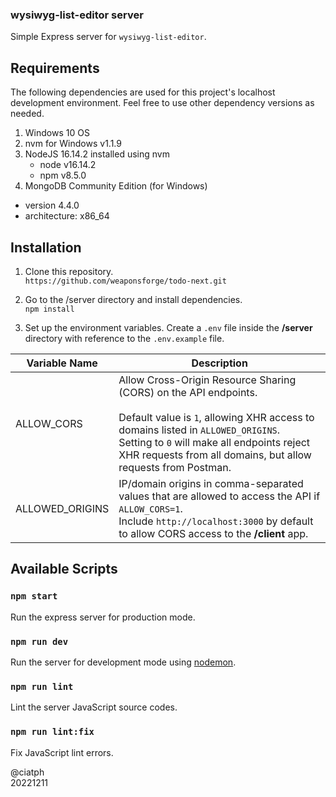 ### wysiwyg-list-editor server

Simple Express server for `wysiwyg-list-editor`.

## Requirements

The following dependencies are used for this project's localhost development environment. Feel free to use other dependency versions as needed.

1. Windows 10 OS
2. nvm for Windows v1.1.9
3. NodeJS 16.14.2 installed using nvm
   - node v16.14.2
   - npm v8.5.0
4. MongoDB Community Edition (for Windows)
  - version 4.4.0
  - architecture: x86_64

## Installation

1. Clone this repository.<br>
`https://github.com/weaponsforge/todo-next.git`

2. Go to the /server directory and install dependencies.<br>
`npm install`

3. Set up the environment variables. Create a `.env` file inside the **/server** directory with reference to the `.env.example` file.


| Variable Name   | Description                                                                                                                                                                                                                                                                |
| --------------- | -------------------------------------------------------------------------------------------------------------------------------------------------------------------------------------------------------------------------------------------------------------------------- |
| ALLOW_CORS      | Allow Cross-Origin Resource Sharing (CORS) on the API endpoints.<br><br>Default value is `1`, allowing XHR access to domains listed in `ALLOWED_ORIGINS`.<br>Setting to `0` will make all endpoints reject XHR requests from all domains, but allow requests from Postman. |
| ALLOWED_ORIGINS | IP/domain origins in comma-separated values that are allowed to access the API if `ALLOW_CORS=1`.<br>Include `http://localhost:3000` by default to allow CORS access to the **/client** app.                                                                               |

## Available Scripts

### `npm start`

Run the express server for production mode.

### `npm run dev`

Run the server for development mode using [nodemon](https://www.npmjs.com/package/nodemon).

### `npm run lint`

Lint the server JavaScript source codes.

### `npm run lint:fix`

Fix JavaScript lint errors.

@ciatph<br>
20221211

